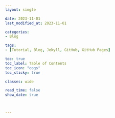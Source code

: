 ```yaml
---
layout: single

date: 2023-11-01
last_modified_at: 2023-11-01

categories:
- Blog

tags: 
- [Tutorial, Blog, Jekyll, GitHub, GitHub Pages]

toc: true
toc_label: Table of Contents
toc_icon: "cogs"
toc_sticky: true

classes: wide

read_time: false
show_date: true



---
```



<!-- 
* post file name has to be 
yyyy-mm-dd-title.md 
(ex): 2024-01-01-my-posting-title.md

in post file name make sure [no space , no Upper case]
-->

<!-- Must add Features
* post file with correct format
* title & layout
-->

<!-- 
**title** : 포스트의 제목을 큰 따옴표로 적어 준다. 이 title을 적어주지 않으면 .md 파일 이름으로 적어주었던 title 부분이 제목으로 업로드 된다.  

**excerpt** : 포스트 목록에서 보여지는 블로그 소개 글로 들어가는 것 같다.

**ategories** : 이 포스트의 카테고리는 `Blog`로 정했다.  

**tags** : 태그와 카테고리의 차이점은 카테고리는 sub url이 붙는 페이지가 있지만 태그는 없다는 것이다. 카테고리 보다 좀 더 세부적. [] 대괄호 안에서 , 콤마로 구분해주어 여러개의 태그를 이 포스트에 지정해 주었다.  

**toc** : Table of Contents. 포스트의 헤더들만 보여주는 목차를 사용할 것인지의 여부. ture 로 해주면 포스트의 목차가 보이게 된다.

**toc_sticky** : true로 해주면 목차가 스크롤을 따라 움직이게 된다! 스크롤을 내리면 목차도 따라 내려오게 됨. 이 밖에도 이 포스트의 toc_icon, toc_label 도 설정할 수 있다. 나는 따로 디폴트 설정을 바꿨기 때문에 추후 이에 대한 포스트를 올릴 것!

**date** : 글을 처음 작성한 날짜. yyyy-mm-dd 형식으로 작성했다.

**last_modified_at** : 이 글을 수정한 날짜.

https://ansohxxn.github.io/blog/posting/
-->
